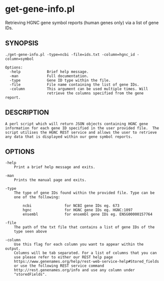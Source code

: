 # get-gene-info.pl
Retrieving HGNC gene symbol reports (human genes only) via a list of gene IDs.

## SYNOPSIS
    ./get-gene-info.pl -type=ncbi -file=ids.txt -column=hgnc_id -column=symbol

    Options:
      -help            Brief help message.
      -man             Full documentation.
      -type            Gene ID type within the file.
      -file            File name containing the list of gene IDs.
      -column          This argument can be used multiple times. Will
                       retrieve the columns specified from the gene report.

## DESCRIPTION
    A perl script which will return JSON objects containing HGNC gene
    information for each gene ID specified in the user provided file.  The
    script utilises the HGNC REST service and allows the user to retrieve
    any data that is displayed within our gene symbol reports.

## OPTIONS
    -help
        Print a brief help message and exits.

    -man
        Prints the manual page and exits.

    -type
        The type of gene IDs found within the provided file. Type can be
        one of the following:

            ncbi               for NCBI gene IDs eg. 673
            hgnc               for HGNC gene IDs eg. HGNC:1097
            ensembl            for ensembl gene IDs eg. ENSG00000157764

    -file
        The path of the txt file that contains a list of gene IDs of the
        type seen above

    -column
        Use this flag for each column you want to appear within the output.
        Columns will be tab separated. For a list of columns that you can
        use please refer to either our REST help page
        https://www.genenames.org/help/rest-web-service-help#Stored_fields
        or use the following REST service command
        http://rest.genenames.org/info and use any column under
        "storedFields".
